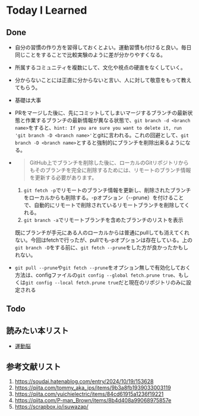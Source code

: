 # Today I Learned

## Done
- 自分の習慣の作り方を習得しておくとよい。運動習慣も付けると良い。毎日同じことをすることで比較実験のように差が分かりやすくなる。
- 所属するコミュニティを複数にして、文化や視点の硬直をなくしていく。
- 分からないことには正直に分からないと言い、人に対して敬意をもって教えてもらう。
- 基礎は大事
- PRをマージした後に、先にコミットしてしまいマージするブランチの最新状態と作業するブランチの最新情報が異なる状態で、`git branch -d <branch name>`をすると、`hint: If you are sure you want to delete it, run 'git branch -D <branch name>'`とgitに言われる。これの回避として、`git branch -D <branch name>`とすると強制的にブランチを削除出来るようになる。
- > GitHub上でブランチを削除した後に、ローカルのGitリポジトリからもそのブランチを完全に削除するためには、リモートのブランチ情報を更新する必要があります。
  1. `git fetch -p`でリモートのブランチ情報を更新し、削除されたブランチをローカルからも削除する。-pオプション（--prune）を付けることで、自動的にリモートで削除されているリモートブランチを削除してくれる。
  2. `git branch -a`でリモートブランチを含めたブランチのリストを表示
   
   既にブランチが手元にある人のローカルからは普通にpullしても消えてくれない。今回はfetchで行ったが、pullでも-pオプションは存在している。上の`git branch -D`をする前に、`git fetch --prune`をした方が良かったかもしれない。

- `git pull --prune`や`git fetch --prune`をオプション無しで有効化しておく方法は、configファイルの`git config --global fetch.prune true`、もしくは`git config --local fetch.prune true`だと現在のリポジトリのみに設定される

## Todo

## 読みたい本リスト
- [運動脳](https://www.amazon.co.jp/%E9%81%8B%E5%8B%95%E8%84%B3-%E3%82%A2%E3%83%B3%E3%83%87%E3%82%B7%E3%83%A5%E3%83%BB%E3%83%8F%E3%83%B3%E3%82%BB%E3%83%B3-ebook/dp/B0BB1N1YMB/?_encoding=UTF8&ref_=aufs_ap_sc_dsk)

## 参考文献リスト
1. https://soudai.hatenablog.com/entry/2024/10/19/153628
2. https://qiita.com/tommy_aka_jps/items/9b3a8fb1939033003119
3. https://qiita.com/yuichielectric/items/84cd61915a1236f19221
4. https://qiita.com/P-man_Brown/items/8b4d408a99068975857e
5. https://scrapbox.io/isuwazap/